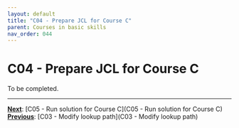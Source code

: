 ```yaml
---
layout: default
title: "C04 - Prepare JCL for Course C"
parent: Courses in basic skills
nav_order: 044
---
```


# C04 - Prepare JCL for Course C

To be completed.  




---
**<u>Next</u>**: [C05 - Run solution for Course C](C05 - Run solution for Course C)   
**<u>Previous</u>**: [C03 - Modify lookup path](C03 - Modify lookup path)  
